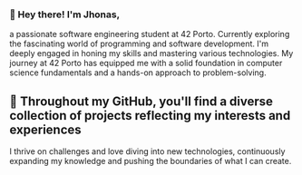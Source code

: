 ### 👋 Hey there! I'm Jhonas,
a passionate software engineering student at 42 Porto.
Currently exploring the fascinating world of programming and software development.
I'm deeply engaged in honing my skills and mastering various technologies.
My journey at 42 Porto has equipped me with a solid foundation in computer science fundamentals and a hands-on approach to problem-solving.

## 🚀 Throughout my GitHub, you'll find a diverse collection of projects reflecting my interests and experiences
I thrive on challenges and love diving into new technologies, continuously expanding my knowledge and pushing the boundaries of what I can create.
